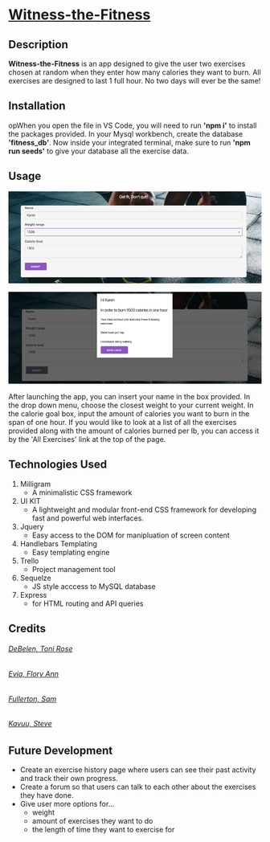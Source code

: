 # [Witness-the-Fitness](https://witness-the-fitness.herokuapp.com/)

## Description 
**Witness-the-Fitness** is an app designed to give the user two exercises chosen at random when they enter how many calories they want to burn. All exercises are designed to last 1 full hour. No two days will ever be the same!


## Installation
opWhen you open the file in VS Code, you will need to run **'npm i'** to install the packages provided.
In your Mysql workbench, create the database **'fitness_db'**. Now inside your integrated terminal, make sure to run **'npm run seeds'** to give your database all the exercise data.


## Usage 
![form](public/assets/images/form.png)

![model](public/assets/images/model.png)

After launching the app, you can insert your name in the box provided. In the drop down menu, choose the closest weight to your current weight. In the calorie goal box, input the amount of calories you want to burn in the span of one hour. If you would like to look at a list of all the exercises provided along with the amount of calories burned per lb, you can access it by the 'All Exercises' link at the top of the page.

## Technologies Used 
1. Milligram
    - A minimalistic CSS framework
2. UI KIT
   - A lightweight and modular front-end CSS framework
    for developing fast and powerful web interfaces.
3. Jquery
    - Easy access to the DOM for manipluation of screen content
4. Handlebars Templating
    - Easy templating engine
5. Trello
    - Project management tool
6. Sequelze
    - JS style acccess to MySQL database
7. Express
    - for HTML routing and API queries


## Credits
###### [DeBelen, Toni Rose](https://github.com/tonirose311)
###### [Evia, Flory Ann](https://github.com/fevia)
###### [Fullerton, Sam](https://github.com/samdfullerton)
###### [Kavuu, Steve](https://github.com/sck916)


## Future Development
- Create an exercise history page where users can see their past activity and track their own progress.
- Create a forum so that users can talk to each other about the exercises they have done.
- Give user more options for...
    - weight
    - amount of exercises they want to do
    - the length of time they want to exercise for

